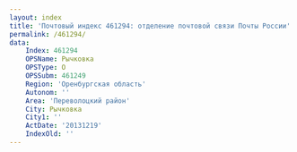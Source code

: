 ```yaml
---
layout: index
title: 'Почтовый индекс 461294: отделение почтовой связи Почты России'
permalink: /461294/
data:
    Index: 461294
    OPSName: Рычковка
    OPSType: О
    OPSSubm: 461249
    Region: 'Оренбургская область'
    Autonom: ''
    Area: 'Переволоцкий район'
    City: Рычковка
    City1: ''
    ActDate: '20131219'
    IndexOld: ''
---
```

